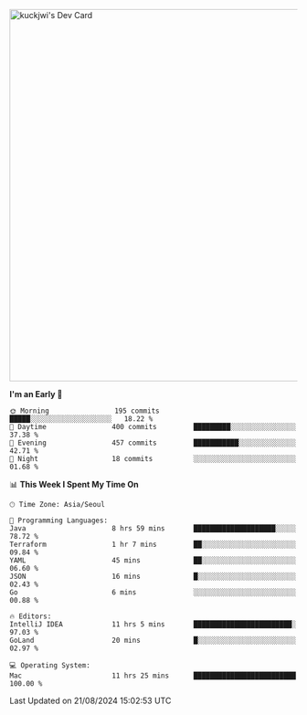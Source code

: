 <a href="https://app.daily.dev/kuckhwancho"><img src="https://api.daily.dev/devcards/v2/efef39c8028947428b3c0b486b9cd9b6.png?r=iz2&type=wide" width="652" alt="kuckjwi's Dev Card"/></a>

<!--START_SECTION:waka-->
**I'm an Early 🐤** 

```text
🌞 Morning                195 commits         █████░░░░░░░░░░░░░░░░░░░░   18.22 % 
🌆 Daytime                400 commits         █████████░░░░░░░░░░░░░░░░   37.38 % 
🌃 Evening                457 commits         ███████████░░░░░░░░░░░░░░   42.71 % 
🌙 Night                  18 commits          ░░░░░░░░░░░░░░░░░░░░░░░░░   01.68 % 
```


📊 **This Week I Spent My Time On** 

```text
🕑︎ Time Zone: Asia/Seoul

💬 Programming Languages: 
Java                     8 hrs 59 mins       ████████████████████░░░░░   78.72 % 
Terraform                1 hr 7 mins         ██░░░░░░░░░░░░░░░░░░░░░░░   09.84 % 
YAML                     45 mins             ██░░░░░░░░░░░░░░░░░░░░░░░   06.60 % 
JSON                     16 mins             █░░░░░░░░░░░░░░░░░░░░░░░░   02.43 % 
Go                       6 mins              ░░░░░░░░░░░░░░░░░░░░░░░░░   00.88 % 

🔥 Editors: 
IntelliJ IDEA            11 hrs 5 mins       ████████████████████████░   97.03 % 
GoLand                   20 mins             █░░░░░░░░░░░░░░░░░░░░░░░░   02.97 % 

💻 Operating System: 
Mac                      11 hrs 25 mins      █████████████████████████   100.00 % 
```


 Last Updated on 21/08/2024 15:02:53 UTC
<!--END_SECTION:waka-->
